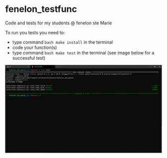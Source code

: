 # fenelon_testfunc
Code and tests for my students @ fenelon ste Marie

To run you tests you need to:

- type command ```bash make install``` in the terminal
- code your function(s)
- type command ```bash make test``` in the terminal (see image below for a successful test)

![](https://github.com/Clement-Lelievre/fenelon_testfunc/blob/master/readme_tests.png)
